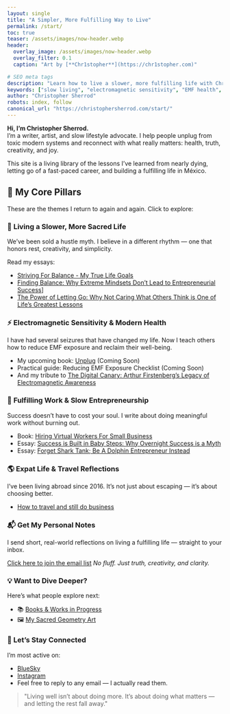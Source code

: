 ```yaml
---
layout: single
title: "A Simpler, More Fulfilling Way to Live"
permalink: /start/
toc: true
teaser: /assets/images/now-header.webp
header:
  overlay_image: /assets/images/now-header.webp
  overlay_filter: 0.1
  caption: "Art by [**Chr1stopher**](https://chr1stopher.com)"

# SEO meta tags
description: "Learn how to live a slower, more fulfilling life with Christopher Sherrod—writer, artist, and slow lifestyle advocate. Explore his core teachings on balance, health, creativity, and expat life."
keywords: ["slow living", "electromagnetic sensitivity", "EMF health", "fulfilling work", "digital nomad", "expat lifestyle", "creative entrepreneur", "Christopher Sherrod"]
author: "Christopher Sherrod"
robots: index, follow
canonical_url: "https://christophersherrod.com/start/"
---
```

**Hi, I’m Christopher Sherrod.**  
I’m a writer, artist, and slow lifestyle advocate. I help people unplug from toxic modern systems and reconnect with what really matters: health, truth, creativity, and joy.

This site is a living library of the lessons I’ve learned from nearly dying, letting go of a fast-paced career, and building a fulfilling life in México.

## 🧱 My Core Pillars

These are the themes I return to again and again. Click to explore:
### 🌿 **Living a Slower, More Sacred Life**

We’ve been sold a hustle myth. I believe in a different rhythm — one that honors rest, creativity, and simplicity.

Read my essays:
- [Striving For Balance - My True Life Goals](https://christophersherrod.com/striving-for-balance/)
- [Finding Balance: Why Extreme Mindsets Don’t Lead to Entrepreneurial Success](https://christophersherrod.com/finding-balance/)]
- [The Power of Letting Go: Why Not Caring What Others Think is One of Life’s Greatest Lessons](https://christophersherrod.com/power-of-letting-go/)

### ⚡️ **Electromagnetic Sensitivity & Modern Health**

I have had several seizures that have changed my life. Now I teach others how to reduce EMF exposure and reclaim their well-being.

- My upcoming book: [Unplug](https://christophersherrod.com/unplug) (Coming Soon)
- Practical guide: Reducing EMF Exposure Checklist (Coming Soon)
- And my tribute to [The Digital Canary: Arthur Firstenberg’s Legacy of Electromagnetic Awareness](https://christophersherrod.com/arthur-firstenberg/)

### 🐬 **Fulfilling Work & Slow Entrepreneurship**

Success doesn’t have to cost your soul. I write about doing meaningful work without burning out.

- Book: [Hiring Virtual Workers For Small Business](https://amzn.to/2FvAxx9)  
- Essay: [Success is Built in Baby Steps: Why Overnight Success is a Myth](https://christophersherrod.com/baby-steps/)
- Essay: [Forget Shark Tank; Be A Dolphin Entrepreneur Instead](https://christophersherrod.com/dolphin-entrepreneur/)  

### 🌎 **Expat Life & Travel Reflections**

I’ve been living abroad since 2016. It’s not just about escaping — it’s about choosing better.

- [How to travel and still do business](https://christophersherrod.com/how-to-travel-and-still-do-business/)

### 📬 Get My Personal Notes

I send short, real-world reflections on living a fulfilling life — straight to your inbox.

[Click here to join the email list](https://christophersherrod.com/newsletter/) _No fluff. Just truth, creativity, and clarity._

### 💡 Want to Dive Deeper?

Here’s what people explore next:

- 📚 [Books & Works in Progress](https://christophersherrod.com/books/)
- 🖼 [My Sacred Geometry Art](https:/chr1stopher.com)

### 👋 Let’s Stay Connected

I’m most active on:
- [BlueSky](https://bsky.app/profile/christophersherrod.com)
- [Instagram](http://instagram.com/christophersherrod/)
- Feel free to reply to any email — I actually read them.

> "Living well isn’t about doing more. It’s about doing what matters — and letting the rest fall away."